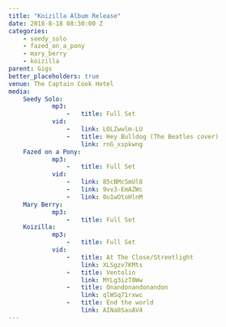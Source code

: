 ```yaml
---
title: "Koizilla Album Release"
date: 2018-8-18 08:30:00 Z
categories:
    - seedy_solo
    - fazed_on_a_pony
    - mary_berry
    - koizilla
parent: Gigs
better_placeholders: true
venue: The Captain Cook Hotel
media:
    Seedy Solo:
            mp3:
                -   title: Full Set
            vid:
                -   link: LOLZwwlm-LU
                -   title: Hey Bulldog (The Beatles cover)
                    link: rnG_xspkwng
    Fazed on a Pony:
            mp3:
                -   title: Full Set
            vid:
                -   link: 85cBMcSmUl8
                -   link: 9vv3-EmAZWc
                -   link: 0u1wOtoHlnM
    Mary Berry:
            mp3:
                -   title: Full Set
    Koizilla:
            mp3:
                -   title: Full Set
            vid:
                -   title: At The Close/Streetlight
                    link: XLSgzv7KMts
                -   title: Ventolin
                    link: MYLg3izT0Ww
                -   title: Onandonandonandon
                    link: qlWSq71rxwc
                -   title: End the world
                    link: AINa8SauAV4
---
```

